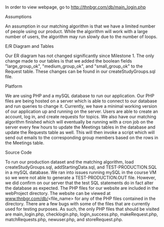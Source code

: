 In order to view webpage, go to 
http://thnbgr.com/db/main_login.php

Assumptions

An assumption in our matching algorithm is that we have a limited number of people using our product. While the algorithm will work with a large number of users, the algorithm may run slowly due to the number of loops.

E/R Diagram and Tables

Our ER diagram has not changed significantly since Milestone 1. The only change made to our tables is that we added the boolean fields "large_group_ok", "medium_group_ok", and "small_group_ok" to the Request table. These changes can be found in our createStudyGroups.sql file.

Platform

We are using PHP and a mySQL database to run our application. Our PHP files are being hosted on a server which is able to connect to our database and run queries to change it. Currently, we have a minimal working version of our application up and running on the server. Users are able to create an account, log in, and create requests for topics. We also have our matching algorithm finished which will eventually be running with a cron job on the server every few hours to update the Meetings tables in the database and update the Requests table as well. This will then invoke a script which will send out emails to the corresponding group members based on the rows in the Meetings table.

Source Code

To run our production dataset and the matching algorithm, load createStudyGroups.sql, addStartingData.sql, and TEST-PRODUCTION.SQL in a mySQL database. We ran into issues running mySQL in the course VM so we were not able to generate a TEST-PRODUCTION.OUT file. However, we did confirm on our server that the test SQL statements do in fact alter the database as expected. The PHP files for our website are included in the webProject directory. The website can be viewed at www.thnbgr.com/db/<file_name> for any of the PHP files contained in the directory. There are a few bugs with some of the files that are currently used for testing purposes. As such, the only PHP files that should be visited are main_login.php, checklogin.php, login_success.php, makeRequest.php, matchRequests.php, newuser.php, and storeRequest.php.